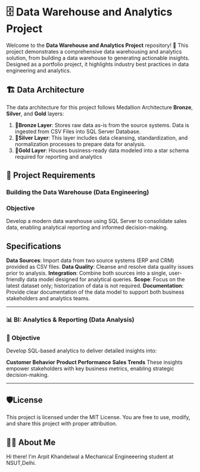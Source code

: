 # 🗄️ Data Warehouse and Analytics Project

Welcome to the **Data Warehouse and Analytics Project** repository! 🚀
This project demonstrates a comprehensive data warehousing and analytics solution, from building a data warehouse to generating actionable insights. 
Designed as a portfolio project, it highlights industry best practices in data engineering and analytics.


## 🏗️ Data Architecture

The data architecture for this project follows Medallion Architecture **Bronze**, **Silver**, and **Gold** layers:


1. **🥉Bronze Layer**: Stores raw data as-is from the source systems. Data is ingested from CSV Files into SQL Server Database.
2. **🥈Silver Layer**: This layer includes data cleansing, standardization, and normalization processes to prepare data for analysis.
3. **🥇Gold Layer**: Houses business-ready data modeled into a star schema required for reporting and analytics

   
## 🚀 Project Requirements

### Building the Data Warehouse (Data Engineering)

### Objective
Develop a modern data warehouse using SQL Server to consolidate sales data, enabling analytical reporting and informed decision-making.

## Specifications
**Data Sources**: Import data from two source systems (ERP and CRM) provided as CSV files.
**Data Quality**: Cleanse and resolve data quality issues prior to analysis.
**Integration**: Combine both sources into a single, user-friendly data model designed for analytical queries.
**Scope**: Focus on the latest dataset only; historization of data is not required.
**Documentation**: Provide clear documentation of the data model to support both business stakeholders and analytics teams.

---------------
### 📊 BI: Analytics & Reporting (Data Analysis)

### 🧭 Objective
Develop SQL-based analytics to deliver detailed insights into:

**Customer Behavior**
**Product Performance**
**Sales Trends**
These insights empower stakeholders with key business metrics, enabling strategic decision-making.


------------------

## 🛡️License
This project is licensed under the MIT License. You are free to use, modify, and share this project with proper attribution.

## 🙋‍♂️ About Me
Hi there! I'm Arpit Khandelwal a Mechanical Engineeering student at NSUT,Delhi.


